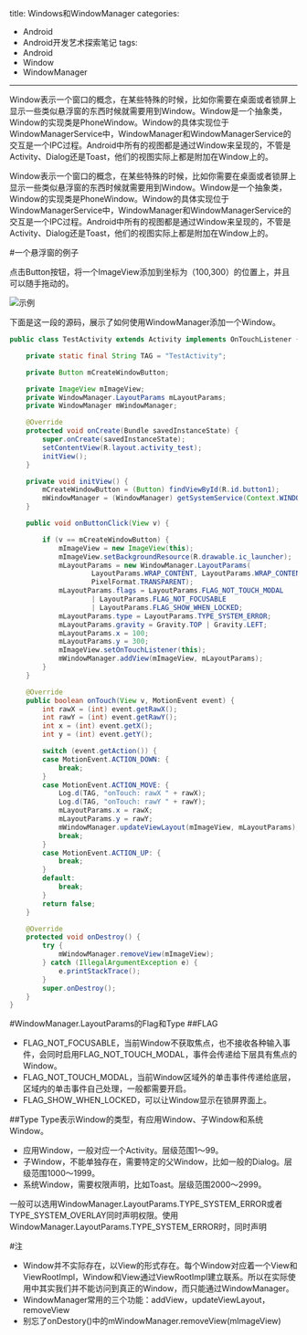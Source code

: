 title: Windows和WindowManager
categories:
- Android
- Android开发艺术探索笔记
tags:
- Android
- Window
- WindowManager
---
Window表示一个窗口的概念，在某些特殊的时候，比如你需要在桌面或者锁屏上显示一些类似悬浮窗的东西时候就需要用到Window。Window是一个抽象类，Window的实现类是PhoneWindow。Window的具体实现位于WindowManagerService中，WindowManager和WindowManagerService的交互是一个IPC过程。Android中所有的视图都是通过Window来呈现的，不管是Activity、Dialog还是Toast，他们的视图实际上都是附加在Window上的。
<!-- more -->

Window表示一个窗口的概念，在某些特殊的时候，比如你需要在桌面或者锁屏上显示一些类似悬浮窗的东西时候就需要用到Window。Window是一个抽象类，Window的实现类是PhoneWindow。Window的具体实现位于WindowManagerService中，WindowManager和WindowManagerService的交互是一个IPC过程。Android中所有的视图都是通过Window来呈现的，不管是Activity、Dialog还是Toast，他们的视图实际上都是附加在Window上的。

#一个悬浮窗的例子

点击Button按钮，将一个ImageView添加到坐标为（100,300）的位置上，并且可以随手拖动的。

![示例](http://img.blog.csdn.net/20160310205856256)

下面是这一段的源码，展示了如何使用WindowManager添加一个Window。

```java
public class TestActivity extends Activity implements OnTouchListener {

    private static final String TAG = "TestActivity";

    private Button mCreateWindowButton;

    private ImageView mImageView;
    private WindowManager.LayoutParams mLayoutParams;
    private WindowManager mWindowManager;

    @Override
    protected void onCreate(Bundle savedInstanceState) {
        super.onCreate(savedInstanceState);
        setContentView(R.layout.activity_test);
        initView();
    }

    private void initView() {
        mCreateWindowButton = (Button) findViewById(R.id.button1);
        mWindowManager = (WindowManager) getSystemService(Context.WINDOW_SERVICE);
    }

    public void onButtonClick(View v) {

        if (v == mCreateWindowButton) {
            mImageView = new ImageView(this);
            mImageView.setBackgroundResource(R.drawable.ic_launcher);
            mLayoutParams = new WindowManager.LayoutParams(
                    LayoutParams.WRAP_CONTENT, LayoutParams.WRAP_CONTENT, 0, 0,
                    PixelFormat.TRANSPARENT);
            mLayoutParams.flags = LayoutParams.FLAG_NOT_TOUCH_MODAL
                    | LayoutParams.FLAG_NOT_FOCUSABLE
                    | LayoutParams.FLAG_SHOW_WHEN_LOCKED;
            mLayoutParams.type = LayoutParams.TYPE_SYSTEM_ERROR;
            mLayoutParams.gravity = Gravity.TOP | Gravity.LEFT;
            mLayoutParams.x = 100;
            mLayoutParams.y = 300;
            mImageView.setOnTouchListener(this);
            mWindowManager.addView(mImageView, mLayoutParams);
        }
    }

    @Override
    public boolean onTouch(View v, MotionEvent event) {
        int rawX = (int) event.getRawX();
        int rawY = (int) event.getRawY();
        int x = (int) event.getX();
        int y = (int) event.getY();

        switch (event.getAction()) {
        case MotionEvent.ACTION_DOWN: {
            break;
        }
        case MotionEvent.ACTION_MOVE: {
            Log.d(TAG, "onTouch: rawX " + rawX);
            Log.d(TAG, "onTouch: rawY " + rawY);
            mLayoutParams.x = rawX;
            mLayoutParams.y = rawY;
            mWindowManager.updateViewLayout(mImageView, mLayoutParams);
            break;
        }
        case MotionEvent.ACTION_UP: {
            break;
        }
        default:
            break;
        }
        return false;
    }

    @Override
    protected void onDestroy() {
        try {
            mWindowManager.removeView(mImageView);
        } catch (IllegalArgumentException e) {
            e.printStackTrace();
        }
        super.onDestroy();
    }
}
```


#WindowManager.LayoutParams的Flag和Type
##FLAG
- FLAG_NOT_FOCUSABLE，当前Window不获取焦点，也不接收各种输入事件，会同时启用FLAG_NOT_TOUCH_MODAL，事件会传递给下层具有焦点的Window。
- FLAG_NOT_TOUCH_MODAL，当前Window区域外的单击事件传递给底层，区域内的单击事件自己处理，一般都需要开启。 
- FLAG_SHOW_WHEN_LOCKED，可以让Window显示在锁屏界面上。

##Type
Type表示Window的类型，有应用Window、子Window和系统Window。
- 应用Window，一般对应一个Activity。层级范围1～99。 
- 子Window，不能单独存在，需要特定的父Window，比如一般的Dialog。层级范围1000～1999。
- 系统Window，需要权限声明，比如Toast。层级范围2000～2999。

一般可以选用WindowManager.LayoutParams.TYPE_SYSTEM_ERROR或者TYPE_SYSTEM_OVERLAY同时声明权限。使用WindowManager.LayoutParams.TYPE_SYSTEM_ERROR时，同时声明<uses-permission android:name="android.permission.SYSTEM_ALERT_WINDOW" />

#注
- Window并不实际存在，以View的形式存在。每个Window对应着一个View和ViewRootImpl，Window和View通过ViewRootImpl建立联系。所以在实际使用中其实我们并不能访问到真正的Window，而只能通过WindowManager。
- WindowManager常用的三个功能：addView，updateViewLayout，removeView
- 别忘了onDestory()中的mWindowManager.removeView(mImageView)

